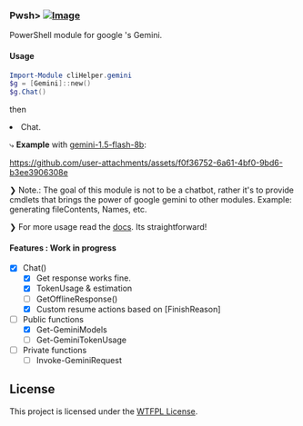 ### Pwsh> [![Image](https://github.com/user-attachments/assets/78002c07-65d8-43c7-80ee-8664ac246d52)](https://www.powershellgallery.com/packages/cliHelper.gemini)

PowerShell module for google 's Gemini.

#### Usage

```PowerShell
Import-Module cliHelper.gemini
$g = [Gemini]::new()
$g.Chat()
```

then

</li>
<li>Chat.</br>
  <p>⤷ <b>Example</b> with <a href="https://ai.google.dev/gemini-api/docs/models/gemini#gemini-1.5-flash-8b">gemini-1.5-flash-8b</a>:</p>

https://github.com/user-attachments/assets/f0f36752-6a61-4bf0-9bd6-b3ee3906308e

❯ Note.: The goal of this module is not to be a chatbot, rather it's to provide
cmdlets that brings the power of google gemini to other modules. Example:
generating fileContents, Names, etc.

❯ For more usage read the [docs](/docs/Readme.md). Its straightforward!

#### Features : Work in progress

- [x] Chat()
  - [x] Get response works fine.
  - [x] TokenUsage & estimation
  - [ ] GetOfflineResponse()
  - [x] Custom resume actions based on [FinishReason]
- [ ] Public functions
  - [x] Get-GeminiModels
  - [ ] Get-GeminiTokenUsage
- [ ] Private functions
  - [ ] Invoke-GeminiRequest

## License

This project is licensed under the [WTFPL License](LICENSE).

